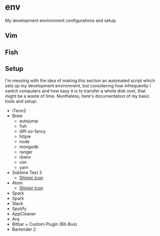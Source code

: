 # env
My development environment configurations and setup.

## Vim

## Fish

## Setup
I'm messing with the idea of making this section an automated script which sets up my development environment, but considering how infrequently I switch computers and how easy it is to transfer a whole disk over, that might be a waste of time. Nontheless, here's documentation of my basic tools and setup:

- iTerm2
- Brew
  - autojump
  - fish
  - diff-so-fancy
  - httpie
  - node
  - mongodb
  - ranger
  - rbenv
  - vim
  - yarn
- Sublime Text 3
  - [Shinier Icon](https://dribbble.com/shots/3438305-Sublime-Text-Replacement-Icon-2)
- Atom
  - [Shinier Icon](https://dribbble.com/shots/2556067-Atom-io-Icon)
- Spark
- Spark
- Slack
- Spotify
- AppCleaner
- Arq
- Bitbar + Custom Plugin (Bit-Bus)
- Bartender 2
